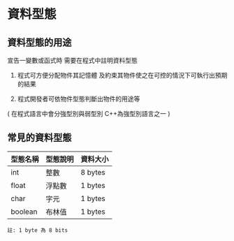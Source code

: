 # 資料型態
## 資料型態的用途
宣告一變數或函式時 需要在程式中註明資料型態

1. 程式可方便分配物件其記憶體 及約束其物件使之在可控的情況下可執行出預期的結果

2. 程式開發者可依物件型態判斷出物件的用途等

( 在程式語言中會分強型別與弱型別 C++為強型別語言之一 )

## 常見的資料型態
| 型態名稱 | 型態說明  | 資料大小 |
| -------- | -------- | --------|
| int      | 整數     | 8 bytes |
| float    | 浮點數   | 1 bytes |
| char     | 字元     | 1 bytes |
| boolean  | 布林值   | 1 bytes |
`註: 1 byte 為 8 bits`